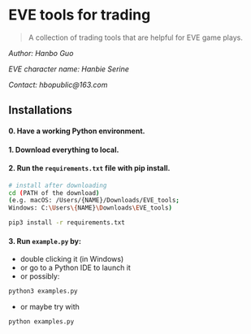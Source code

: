 # EVE tools for trading

> A collection of trading tools that are helpful for EVE game plays.

_Author: Hanbo Guo_

_EVE character name: Hanbie Serine_

_Contact: hbopublic@163.com_


## Installations

#### 0. Have a working Python environment. 
#### 1. Download everything to local.
#### 2. Run the `requirements.txt` file with pip install.
```sh
# install after downloading
cd (PATH of the download) 
(e.g. macOS: /Users/{NAME}/Downloads/EVE_tools;
Windows: C:\Users\{NAME}\Downloads\EVE_tools) 

pip3 install -r requirements.txt
```
#### 3. Run `example.py` by: 

* double clicking it (in Windows)
* or go to a Python IDE to launch it 
* or possibly:
```sh
python3 examples.py
```
* or maybe try with
```sh
python examples.py
```

